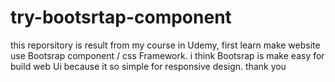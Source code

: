 # try-bootsrtap-component
this reporsitory is result from my course in Udemy, first learn make website use Bootsrap component / css Framework. i think Bootsrap is make easy for build web Ui because it so simple for responsive design. thank you

